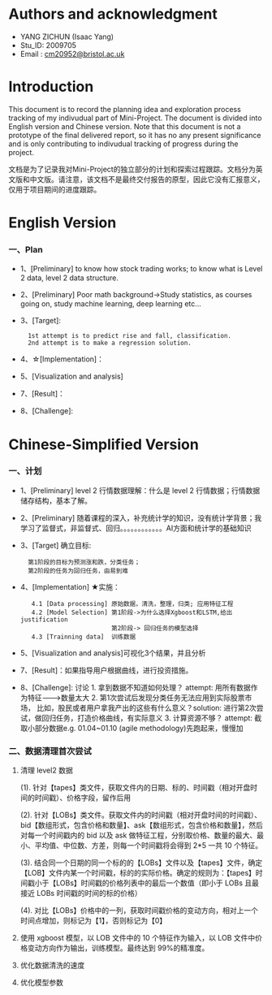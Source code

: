 # Authors and acknowledgment
- YANG ZICHUN (Isaac Yang)
- Stu_ID: 2009705
- Email : cm20952@bristol.ac.uk

# Introduction
This document is to record the planning idea and exploration process tracking of my indivudual part of Mini-Project. The document is divided into English version and Chinese version. Note that this document is not a prototype of the final delivered report, so it has no any present significance and is only contributing to indivudual tracking of progress during the project.

文档是为了记录我对Mini-Project的独立部分的计划和探索过程跟踪。文档分为英文版和中文版。请注意，该文档不是最终交付报告的原型，因此它没有汇报意义，仅用于项目期间的进度跟踪。

# English Version
### 一、Plan

- 1、[Preliminary] to know how stock trading works; to know what is Level 2 data, level 2 data structure. 

- 2、[Preliminary] Poor math background->Study statistics, as courses going on, study machine learning, deep learning etc...

- 3、[Target]:

        1st attempt is to predict rise and fall, classification.
        2nd attempt is to make a regression solution.
        
- 4、☆[Implementation]：

         
- 5、[Visualization and analysis]

- 7、[Result]：

- 8、[Challenge]: 

# Chinese-Simplified Version

### 一、计划

- 1、[Preliminary] level 2 行情数据理解：什么是 level 2 行情数据；行情数据储存结构，基本了解。 

- 2、[Preliminary] 随着课程的深入，补充统计学的知识，没有统计学背景；我学习了监督式，非监督式、回归。。。。。。。。。。。。AI方面和统计学的基础知识

- 3、[Target] 确立目标:

        第1阶段的目标为预测涨和跌，分类任务；
        第2阶段的任务为回归任务，由易到难
        
- 4、[Implementation] ★实施：

         4.1 [Data processing] 原始数据，清洗，整理，归类; 应用特征工程
         4.2 [Model Selection] 第1阶段->为什么选择Xgboost和LSTM,给出justification
                               第2阶段-> 回归任务的模型选择
         4.3 [Trainning data]  训练数据
         
- 5、[Visualization and analysis]可视化3个结果，并且分析

- 7、[Result]：如果指导用户根据曲线，进行投资措施。

- 8、[Challenge]: 讨论 1. 拿到数据不知道如何处理？ attempt: 用所有数据作为特征--->数量太大
                        2. 第1次尝试后发现分类任务无法应用到实际股票市场，
                         比如，股民或者用户拿我产出的这些有什么意义？solution: 进行第2次尝试，做回归任务，打造价格曲线，有实际意义
                         3. 计算资源不够？ attempt: 截取小部分数据e.g. 01.04~01.10 (agile methodology)先跑起来，慢慢加

### 二、数据清理首次尝试

1. 清理 level2 数据

    (1). 针对【tapes】类文件，获取文件内的日期、标的、时间戳（相对开盘时间的时间戳）、价格字段，留作后用
    
    (2). 针对【LOBs】类文件。获取文件内的时间戳（相对开盘时间的时间戳）、bid【数组形式，包含价格和数量】、ask【数组形式，包含价格和数量】，然后对每一个时间戳内的 bid 以及 ask 做特征工程，分别取价格、数量的最大、最小、平均值、中位数、方差，则每一个时间戳将会得到 2\*5 一共 10 个特征。

    (3). 结合同一个日期的同一个标的的【LOBs】文件以及【tapes】文件，确定【LOB】文件内某一个时间戳，标的的实际价格。确定的规则为：【tapes】时间戳小于【LOBs】时间戳的价格列表中的最后一个数值（即小于 LOBs 且最接近 LOBs 时间戳的时间的标的价格）

    (4). 对比【LOBs】价格中的一列，获取时间戳价格的变动方向，相对上一个时间点增加，则标记为【1】，否则标记为【0】

2. 使用 xgboost 模型，以 LOB 文件中的 10 个特征作为输入，以 LOB 文件中价格变动方向作为输出，训练模型。最终达到 99%的精准度。

3. 优化数据清洗的速度

4. 优化模型参数
